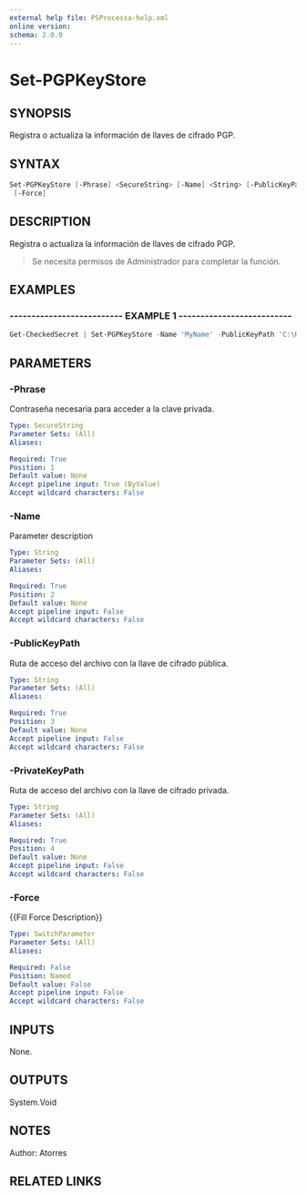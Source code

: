 ```yaml
---
external help file: PSProcessa-help.xml
online version: 
schema: 2.0.0
---
```


# Set-PGPKeyStore

## SYNOPSIS
Registra o actualiza la información de llaves de cifrado PGP.

## SYNTAX

```powershell
Set-PGPKeyStore [-Phrase] <SecureString> [-Name] <String> [-PublicKeyPath] <String> [-PrivateKeyPath] <String>
 [-Force]
```

## DESCRIPTION
Registra o actualiza la información de llaves de cifrado PGP.
> Se necesita permisos de Administrador para completar la función.

## EXAMPLES

### -------------------------- EXAMPLE 1 --------------------------
```powershell
Get-CheckedSecret | Set-PGPKeyStore -Name 'MyName' -PublicKeyPath 'C:\Key_pkr.pgp' -PrivateKeyPath 'C:\Key_skr.pgp'
```

## PARAMETERS

### -Phrase
Contraseña necesaria para acceder a la clave privada.

```yaml
Type: SecureString
Parameter Sets: (All)
Aliases: 

Required: True
Position: 1
Default value: None
Accept pipeline input: True (ByValue)
Accept wildcard characters: False
```

### -Name
Parameter description

```yaml
Type: String
Parameter Sets: (All)
Aliases: 

Required: True
Position: 2
Default value: None
Accept pipeline input: False
Accept wildcard characters: False
```

### -PublicKeyPath
Ruta de acceso del archivo con la llave de cifrado pública.

```yaml
Type: String
Parameter Sets: (All)
Aliases: 

Required: True
Position: 3
Default value: None
Accept pipeline input: False
Accept wildcard characters: False
```

### -PrivateKeyPath
Ruta de acceso del archivo con la llave de cifrado privada.

```yaml
Type: String
Parameter Sets: (All)
Aliases: 

Required: True
Position: 4
Default value: None
Accept pipeline input: False
Accept wildcard characters: False
```

### -Force
{{Fill Force Description}}

```yaml
Type: SwitchParameter
Parameter Sets: (All)
Aliases: 

Required: False
Position: Named
Default value: False
Accept pipeline input: False
Accept wildcard characters: False
```

## INPUTS
None.

## OUTPUTS

System.Void

## NOTES
Author: Atorres

## RELATED LINKS

